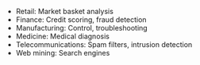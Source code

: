 
- Retail: Market basket analysis
- Finance: Credit scoring, fraud detection
- Manufacturing: Control, troubleshooting
- Medicine: Medical diagnosis
- Telecommunications: Spam filters, intrusion detection
- Web mining: Search engines